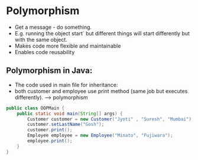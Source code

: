 # Polymorphism 

- Get a message - do something.
- E.g. running the object start` but different things will start differently but with the same object.
- Makes code more flexible and maintainable
- Enables code reusability


## Polymorphism in Java:

- The code used in main file for inheritance:
- both customer and employee use print method (same job but executes differently). --> polymorphism

```java
public class OOPMain {
    public static void main(String[] args) {
        Customer customer = new Customer("Jyoti" , "Suresh", "Mumbai");
        customer.setLastName("Gosh");
        customer.print();
        Employee employee = new Employee("Minato", "Fujiwara");
        employee.print();
    }
}


```